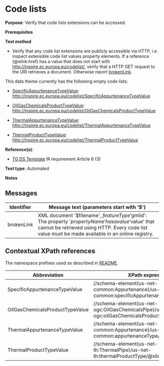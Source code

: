 # Code lists

**Purpose**: Verify that code lists extensions can be accessed.

**Prerequisites**

**Test method**

* Verify that any code list extensions are publicly accessible via HTTP, i.e. inspect extensible code list values property elements. If a reference (@xlink:href) has a value that does not start with http://inspire.ec.europa.eu/codelist/, verify that a HTTP GET request to the URI retrieves a document. Otherwise report [brokenLink](#brokenLink).

This data theme currently has the following empty code lists:

* [SpecificAppurtenanceTypeValue](#SpecificAppurtenanceTypeValue): http://inspire.ec.europa.eu/codelist/SpecificAppurtenanceTypeValue

* [OilGasChemicalsProductTypeValue](#OilGasChemicalsProductTypeValue): http://inspire.ec.europa.eu/codelist/OilGasChemicalsProductTypeValue

* [ThermalAppurtenanceTypeValue](#ThermalAppurtenanceTypeValue): http://inspire.ec.europa.eu/codelist/ThermalAppurtenanceTypeValue

* [ThermalProductTypeValue](#ThermalProductTypeValue): http://inspire.ec.europa.eu/codelist/ThermalProductTypeValue


**Reference(s)**: 

* [TG DS Template](./README.md#ref_TG_DS_tmpl) IR requirement Article 6 (3)

**Test type**: Automated

**Notes**

## Messages

Identifier  |  Message text (parameters start with '$')
---------------------------------------------------------- | -------------------------------------------------------------------------
brokenLink <a name="brokenLink"/>  |  XML document '$filename', $featureType '$gmlid': The property '$propertyName' has a value '$value' that cannot be retrieved using HTTP. Every code list value must be made available in an online registry. 

## Contextual XPath references

The namespace prefixes used as described in [README](./README.md#namespaces).

Abbreviation                                               |  XPath expression      |Multiplicity   |Voidable
---------------------------------------------------------- | -----------------------|---------------|---------------------------------
SpecificAppurtenanceTypeValue <a name="SpecificAppurtenanceTypeValue"></a> | //schema-element(us-net-common:Appurtenance)/us-net-common:specificAppurtenanceType/@xlink:href | 0..1 | Yes
OilGasChemicalsProductTypeValue <a name="OilGasChemicalsProductTypeValue"></a> | //schema-element(us-net-ogc:OilGasChemicalsPipe)/us-net-ogc:oilGasChemicalsProductType/@xlink:href | 1..\* | Yes
ThermalAppurtenanceTypeValue <a name="ThermalAppurtenanceTypeValue"></a> | //schema-element(us-net-common:Appurtenance)/us-net-common:appurtenanceType/@xlink:href | 1 | Yes
ThermalProductTypeValue <a name="ThermalProductTypeValue"></a> | //schema-element(us-net-th:ThermalPipe)/us-net-th:thermalProductType/@xlink:href | 1 | Yes
